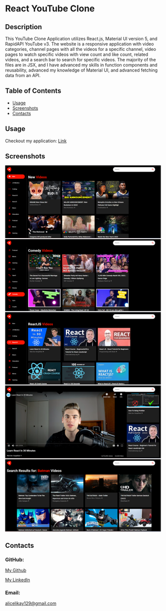 # React YouTube Clone

## Description
This YouTube Clone Application utilizes React.js, Material UI version 5, and RapidAPI YouTube v3. The website is a responsive application with video categories, channel pages with all the videos for a specific channel, video pages to watch specific videos with view count and like count, related videos, and a search bar to search for specific videos. The majority of the files are in JSX, and I have advanced my skills in function components and reusability, advanced my knowledge of Material UI, and advanced fetching data from an API.

## Table of Contents
* [Usage](#usage)
* [Screenshots](#screenshots)
* [Contacts](#contacts)

## Usage
Checkout my application: [Link](https://youtube-clone-ali.netlify.app/)

## Screenshots
![web browser](/src/assets/Screenshot%20(137).png)
![web browser](/src/assets/Screenshot%20(142).png)
![web browser](/src/assets/Screenshot%20(139).png)
![web browser](/src/assets/Screenshot%20(141).png)
![web browser](/src/assets/Screenshot%20(140).png)

## Contacts
### GitHub: 
[My Github](https://github.com/AliCelikay)

[My LinkedIn](https://www.linkedin.com/in/alicelikay/)
### Email:
alicelikay129@gmail.com
